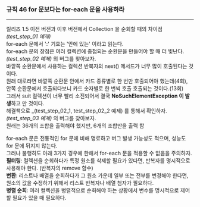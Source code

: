 ### 규칙 46 for 문보다는 for-each 문을 사용하라
***

릴리즈 1.5 이전 버전과 이후 버전에서 Collection 을 순회할 때의 차이점 _(test_step_01 예제)_<br>
for-each 문에서 ':' 기호는 '안에 있는' 이라고 읽는다.<br>
for-each 문의 장점은 여러 컬렉션에 중첩되는 순환문을 만들어야 할 때 더 빛난다.<br>
_(test_step_02 예제)_ 의 버그를 찾아보자.<br>
 바깥쪽 순환문에서 사용하는 컬렉션 반복자의 next() 메서드가 너무 많이 호출된다는 것이다.<br>
 원래 대로라면 바깥쪽 순환문 안에서 카드 종류별로 한 번만 호출되어야 했는데(4회),<br>
 안쪽 순환문에서 호출되다보니 카드 숫자별로 한 번씩 호출 호출되는 것이다.(13회)<br>
 그래서 suit 컬렉션이 너무 빨리 소진되어서 결국 **NoSuchElementException 이 발생**하고 만 것이다.<br>
 해결책으로 _(test_step_02_1, test_step_02_2 예제) 를 통해서 확인하자.<br>
_(test_step_03 예제)_ 의 버그를 찾아보자.<br>
 원래는 36개의 조합을 출력해야 했지만, 6개의 조합만을 출력 함<br>

for-each 문은 전통적인 for 문에 비해 명료하고 버그 발생 가능성도 적으며, 성능도 for 문에 뒤지지 않는다.<br>
그러나 불행히도 아래 3가지 경우에 한해서 for-each 문을 적용할 수 없음을 주의하자.<br>
 **필터링**: 컬렉션을 순회하다가 특정 원소를 삭제할 필요가 있다면, 반복자를 명시적으로 사용해야 한다. (반복자의 remove 함수)<br>
 **변환**: 리스트나 배열을 순회하다가 그 원소 가운데 일부 또는 전부를 변경해야 한다면, 원소의 값을 수정하기 위해서 리스트 반복자나 배열 첨자가 필요하다.<br>
 **병렬 순회**: 여러 컬렉션을 병렬적으로 순회해야 하는 상황에서 변수를 명시적으로 제어할 필요가 있을 때 필요하다.<br>
